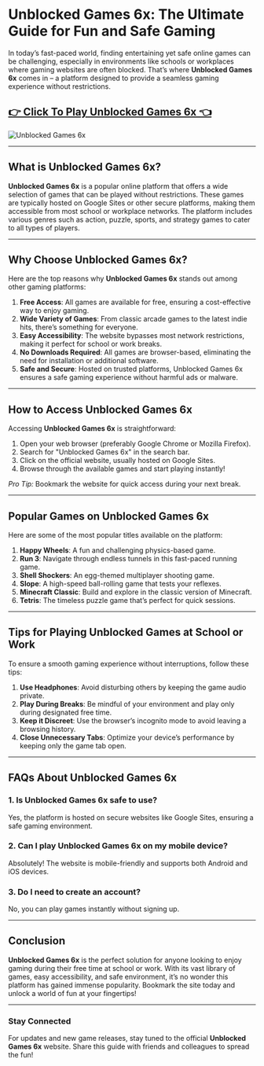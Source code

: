 # Unblocked Games 6x: The Ultimate Guide for Fun and Safe Gaming

In today’s fast-paced world, finding entertaining yet safe online games can be challenging, especially in environments like schools or workplaces where gaming websites are often blocked. That’s where **Unblocked Games 6x** comes in – a platform designed to provide a seamless gaming experience without restrictions. 

## <a href="https://classroom-6x-unblocked.github.io/">👉 Click To Play Unblocked Games 6x 👈</a>

![Unblocked Games 6x](https://github.com/user-attachments/assets/d2c0f090-5152-4650-b01e-07d5b9fb9fe4)

---

## What is Unblocked Games 6x?

**Unblocked Games 6x** is a popular online platform that offers a wide selection of games that can be played without restrictions. These games are typically hosted on Google Sites or other secure platforms, making them accessible from most school or workplace networks. The platform includes various genres such as action, puzzle, sports, and strategy games to cater to all types of players.

---

## Why Choose Unblocked Games 6x?

Here are the top reasons why **Unblocked Games 6x** stands out among other gaming platforms:

1. **Free Access**: All games are available for free, ensuring a cost-effective way to enjoy gaming.
2. **Wide Variety of Games**: From classic arcade games to the latest indie hits, there’s something for everyone.
3. **Easy Accessibility**: The website bypasses most network restrictions, making it perfect for school or work breaks.
4. **No Downloads Required**: All games are browser-based, eliminating the need for installation or additional software.
5. **Safe and Secure**: Hosted on trusted platforms, Unblocked Games 6x ensures a safe gaming experience without harmful ads or malware.

---

## How to Access Unblocked Games 6x

Accessing **Unblocked Games 6x** is straightforward:

1. Open your web browser (preferably Google Chrome or Mozilla Firefox).
2. Search for "Unblocked Games 6x" in the search bar.
3. Click on the official website, usually hosted on Google Sites.
4. Browse through the available games and start playing instantly!

*Pro Tip:* Bookmark the website for quick access during your next break.

---

## Popular Games on Unblocked Games 6x

Here are some of the most popular titles available on the platform:

1. **Happy Wheels**: A fun and challenging physics-based game.
2. **Run 3**: Navigate through endless tunnels in this fast-paced running game.
3. **Shell Shockers**: An egg-themed multiplayer shooting game.
4. **Slope**: A high-speed ball-rolling game that tests your reflexes.
5. **Minecraft Classic**: Build and explore in the classic version of Minecraft.
6. **Tetris**: The timeless puzzle game that’s perfect for quick sessions.

---

## Tips for Playing Unblocked Games at School or Work

To ensure a smooth gaming experience without interruptions, follow these tips:

1. **Use Headphones**: Avoid disturbing others by keeping the game audio private.
2. **Play During Breaks**: Be mindful of your environment and play only during designated free time.
3. **Keep it Discreet**: Use the browser’s incognito mode to avoid leaving a browsing history.
4. **Close Unnecessary Tabs**: Optimize your device’s performance by keeping only the game tab open.

---

## FAQs About Unblocked Games 6x

### 1. Is Unblocked Games 6x safe to use?
Yes, the platform is hosted on secure websites like Google Sites, ensuring a safe gaming environment.

### 2. Can I play Unblocked Games 6x on my mobile device?
Absolutely! The website is mobile-friendly and supports both Android and iOS devices.

### 3. Do I need to create an account?
No, you can play games instantly without signing up.

---

## Conclusion

**Unblocked Games 6x** is the perfect solution for anyone looking to enjoy gaming during their free time at school or work. With its vast library of games, easy accessibility, and safe environment, it’s no wonder this platform has gained immense popularity. Bookmark the site today and unlock a world of fun at your fingertips!

---

### Stay Connected
For updates and new game releases, stay tuned to the official **Unblocked Games 6x** website. Share this guide with friends and colleagues to spread the fun!

